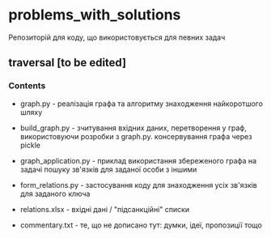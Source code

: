 # problems_with_solutions
Репозиторій для коду, що використовується для певних задач

## traversal [to be edited]
### Contents

- graph.py - реалізація графа та алгоритму знаходження найкоротшого шляху

- build_graph.py - зчитування вхідних даних, перетворення у граф, використовуючи розробки з graph.py. консервування графа через pickle

- graph_application.py - приклад використання збереженого графа на задачі пошуку зв'язків для заданої особи з іншими

- form_relations.py - застосування коду для знаходження усіх зв'язків для заданого ключа

- relations.xlsx - вхідні дані / "підсанкційні" списки

- commentary.txt - те, що не дописано тут: думки, ідеї, пропозиції тощо
